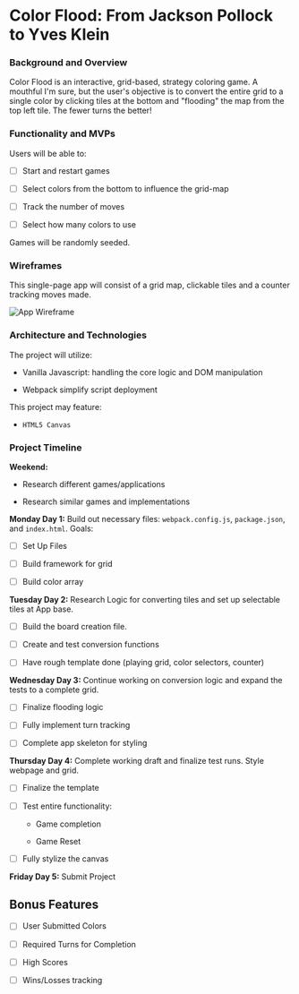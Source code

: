 # Color Flood: From Jackson Pollock to Yves Klein

### Background and Overview

Color Flood is an interactive, grid-based, strategy coloring game. A mouthful I'm sure, but the user's objective is to convert the entire grid to a single color by clicking tiles at the bottom and "flooding" the map from the top left tile. The fewer turns the better! 

### Functionality and MVPs

Users will be able to: 

 - [ ] Start and restart games

 - [ ] Select colors from the bottom to influence the grid-map

 - [ ] Track the number of moves

 - [ ] Select how many colors to use

Games will be randomly seeded.

### Wireframes

This single-page app will consist of a grid map, clickable tiles and a counter tracking moves made. 

![App Wireframe](https://user-images.githubusercontent.com/29738420/38792381-96e6509c-4101-11e8-89e0-066bee8798eb.png)

### Architecture and Technologies

The project will utilize: 

- Vanilla Javascript: handling the core logic and DOM manipulation

- Webpack simplify script deployment

This project may feature:

- `HTML5 Canvas`

### Project Timeline

__Weekend:__

- Research different games/applications

- Research similar games and implementations

__Monday Day 1:__ Build out necessary files: `webpack.config.js`, `package.json`, and `index.html`.
Goals:

- [ ] Set Up Files

- [ ] Build framework for grid

- [ ] Build color array

__Tuesday Day 2:__ Research Logic for converting tiles and set up selectable tiles at App base.

- [ ] Build the board creation file. 

- [ ] Create and test conversion functions

- [ ] Have rough template done (playing grid, color selectors, counter)

__Wednesday Day 3:__ Continue working on conversion logic and expand the tests to a complete grid. 

- [ ] Finalize flooding logic

- [ ] Fully implement turn tracking 

- [ ] Complete app skeleton for styling

__Thursday Day 4:__ Complete working draft and finalize test runs. Style webpage and grid. 

- [ ] Finalize the template

- [ ] Test entire functionality:

    - Game completion

    - Game Reset

- [ ] Fully stylize the canvas

__Friday Day 5:__ Submit Project


## Bonus Features
- [ ] User Submitted Colors

- [ ] Required Turns for Completion

- [ ] High Scores

- [ ] Wins/Losses tracking